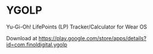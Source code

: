 # YGOLP
Yu-Gi-Oh! LifePoints (LP) Tracker/Calculator for Wear OS

Download at https://play.google.com/store/apps/details?id=com.finoldigital.ygolp
